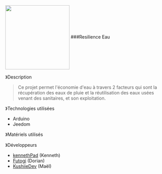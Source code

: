 <img src="https://cdn.discordapp.com/attachments/1088397865245749344/1090931864837030018/cuve1.jpg" alt="" width="200" height="200" align="center">
###Resilience Eau

》Description
> Ce projet permet l'économie d'eau à travers 2 facteurs qui sont la récupération des eaux de pluie et la réutilisation des eaux usées venant des sanitaires, et son exploitation.

》Technologies utilisées
- Arduino
- Jeedom

》Matériels utilisés

》Développeurs
- [kennethPad](https://github.com/kennethPad) (Kenneth)
- [Futogi](https://github.com/Futogi) (Dorian)
- [KushiieDev](https://github.com/KushiieDev) (Maël)